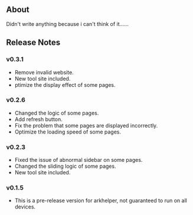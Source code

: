 ## About

Didn't write anything because i can't think of it......

## Release Notes

### v0.3.1

- Remove invalid website.
- New tool site included.
- ptimize the display effect of some pages.

### v0.2.6
- Changed the logic of some pages.
- Add refresh button.
- Fix the problem that some pages are displayed incorrectly.
- Optimize the loading speed of some pages.

### v0.2.3
- Fixed the issue of abnormal sidebar on some pages.
- Changed the sliding logic of some pages.
- New tool site included.

### v0.1.5
- This is a pre-release version for arkhelper, not guaranteed to run on all devices.
